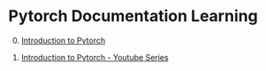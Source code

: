 # Pytorch Documentation Learning

0. [Introduction to Pytorch](Introduction%20to%20Pytorch/README.md)

1. [Introduction to Pytorch - Youtube Series](Pytorch%20Youtube%20Series%20Notebooks/README.md)

